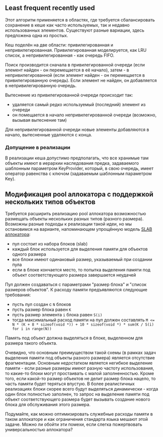 ## Least frequent recently used

Этот алгоритм применяется в областях, где требуется сбалансировать сохранение в кеше как часто используемых, так и недавно использованных элементов. Существуют разные вариации, здесь предложена одна из простых.

Кеш поделён на две области: привилегированная и непривилегированная. Привилегированная моделируется, как LRU список, а непривилегированная - как очередь FIFO.

Поиск производится сначала в привилегированной очереди (если элемент найден - он перемещается в её начало), затем - в непривилегированной (если элемент найден - он перемещается в привилегированную очередь).
Если элемент не найден, он добавляется в непривилегированную очередь.

Вытеснение из привилегированной очереди происходит так:
* удаляется самый редко используемый (последний) элемент из очереди
* он помещается в начало непривилегированной очереди (возможно, вызывая вытеснение там)

Для непривилегированной очереди новые элементы добавляются в начало, вытесненные удаляются с конца.

### Допущение в реализации
В реализации кеша допустимо предполагать, что все хранимые там объекты имеют в иерархии наследования предка, задаваемого шаблонным параметром KeyProvider,
который, в свою очередь, имеет оператор равенства с ключом (задаваемым шаблонным параметром Key).

## Модификация pool аллокатора с поддержкой нескольких типов объектов

Требуется расширить реализацию pool аллокатора возможностью размещать объекты нескольких разных типов (разного размера).
Возможны разные подходы к реализации такой идеи, но мы остановимся на варианте, напоминающем упрощённую модель [SLAB
аллокатора](https://en.wikipedia.org/wiki/Slab_allocation):
* пул состоит из набора блоков (slab)
* каждый блок используется для выделения памяти для объектов одного размера
* все блоки имеют одинаковый размер, указываемый при создании пула
* если в блоке кончается место, то попытка выделения памяти под объект соответствующего размера завершается неудачей

Пул должен создаваться с параметрами "размер блока" и "список размеров объектов". К расходу памяти предъявляются следующие требования:
* пусть пул создан с `N` блоков
* пусть размер блока равен `K`
* пусть размер элемента `i` блока равен `S(i)`
* тогда максимальный расход памяти на пул должен составлять `M <= N * (K + 8 * sizeof(void *)) + 10 * sizeof(void *) * sum(K / S(i) for i in range(N))`

Память под объект должна выделяться в блоке, выделенном для размера такого объекта.

Очевидно, что основным преимуществом такой схемы (в рамках задач выделения памяти под объекты разного размера) является отсутствие фрагментации. Основным
недостатком является негибкое выделение памяти - если разные размеры имеют разную частоту использования, то какие-то блоки могут простаивать с малой заполненностью.
Кроме того, если какой-то размер объектов не делит размер блока нацело, то часть памяти будет теряться впустую.
В более реалистичных реализациях блоки скорее всего будут выделяться динамически - когда один блок полностью заполнен, то запрос на выделение памяти под объект
соответствующего размера будет вызывать создание нового блока для обслуживания этого размера.

Подумайте, как можно оптимизировать служебные расходы памяти в таком аллокаторе и как ограничения стандарта языка мешают этой задаче. Можно ли обойти эти помехи,
если слегка пожертвовать универсальностью аллокатора?
